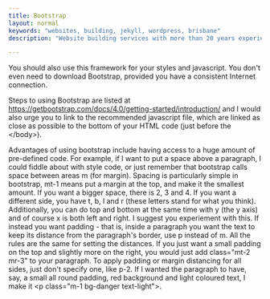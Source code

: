 ```yaml
---
title: Bootstrap
layout: normal
keywords: "websites, building, jekyll, wordpress, brisbane"
description: "Website building services with more than 20 years experience based in Brisbane, Australia"

---
```

<div class="container justify-content-center">
<div class="row">
<div class="col-12 mb-1">
<p class=""> You should also use this framework for your styles and javascript. You don't even need to download Bootstrap, provided you have a consistent Internet connection.  </p>
<p>Steps to using Bootstrap are listed at <a target="_new" href="https://getbootstrap.com/docs/4.0/getting-started/introduction/">https://getbootstrap.com/docs/4.0/getting-started/introduction/</a> and I would also urge you to link to the recommended javascript file, which are linked as close as possible to the bottom of your HTML code (just before the &lt;/body&gt;).</p>
<p> Advantages of using bootstrap include having access to a huge amount of pre-defined code. For example, if I want to put a space above a paragraph, I could fiddle about with style code, or just remember that bootstrap calls space between areas m (for margin). Spacing is particularly simple in bootstrap, mt-1 means put a margin at the top, and make it the smallest amount. If you want a bigger space, there is 2, 3 and 4. If you want a different side, you have t, b, l and r (these letters stand for what you think). Additionally, you can do top and bottom at the same time with y (the y axis) and of course x is both left and right. I suggest you experiement with this. If instead you want padding - that is, inside a paragraph you want the text to keep its distance from the paragraph's border, use p instead of m. All the rules are the same for setting the distances. If you just want a small padding on the top and slightly more on the right, you would just add class="mt-2 mr-3" to your paragraph. To apply padding or margin distancing for all sides, just don't specify one, like p-2. If I wanted the paragraph to have, say, a <span class="p-1 bg-danger text-light"> small all round padding, red background and light coloured text</span>, I make it &lt;p class="m-1 bg-danger text-light"&gt;. </p>
</div><!-- end col -->
</div><!-- end row -->
</div><!-- end container -->
